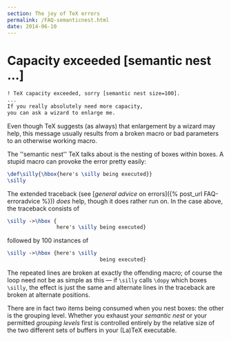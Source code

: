 ```yaml
---
section: The joy of TeX errors
permalink: /FAQ-semanticnest.html
date: 2014-06-10
---
```


# Capacity exceeded [semantic nest &hellip;]

```latex
! TeX capacity exceeded, sorry [semantic nest size=100].
...
If you really absolutely need more capacity,
you can ask a wizard to enlarge me.
```
Even though TeX suggests (as always) that enlargement by a wizard
may help, this message usually results from a broken macro or bad
parameters to an otherwise working macro.

The ''semantic nest'' TeX talks about is the nesting
of boxes within boxes.  A stupid macro can provoke the error pretty
easily:
```latex
\def\silly{\hbox{here's \silly being executed}}
\silly
```
The extended traceback
(see [_general advice_ on errors]({% post_url FAQ-erroradvice %}))
_does_ help, though it does rather run on.  In the case above,
the traceback consists of
```latex
\silly ->\hbox {
                here's \silly being executed}
```
followed by 100 instances of
<!-- {% raw %} -->
```latex
\silly ->\hbox {here's \silly 
                              being executed}
```
<!-- {% endraw %} -->
The repeated lines are broken at exactly the offending macro; of
course the loop need not be as simple as this&nbsp;&mdash; if `\silly` calls
`\dopy` which boxes `\silly`, the effect is just the same and
alternate lines in the traceback are broken at alternate positions.

There are in fact two items being consumed when you nest boxes: the
other is the grouping level.  Whether you exhaust your 
_semantic nest_ or your permitted _grouping levels_ first is
controlled entirely by the relative size of the two different sets of
buffers in your (La)TeX executable.

